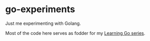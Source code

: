 # go-experiments
Just me experimenting with Golang.

Most of the code here serves as fodder for my [Learning Go series](https://llorllale.github.io/tags/#learning-go).
